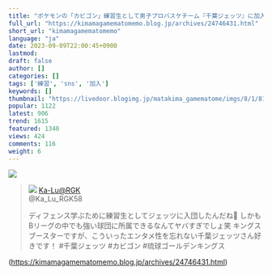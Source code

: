 ```yaml
---
title: "ポケモンの「カビゴン」練習生として男子プロバスケチーム『千葉ジェッツ』に加入！練習参加や選手らとSNSなどの撮影も : まったりきままにゲームまとめも"
full_url: "https://kimamagamematomemo.blog.jp/archives/24746431.html"
short_url: "kimamagamematomemo"
language: "ja"
date: 2023-09-09T22:00:45+0900
lastmod: 
draft: false
author: []
categories: []
tags: ['練習', 'sns', '加入']
keywords: []
thumbnail: "https://livedoor.blogimg.jp/matakima_gamematome/imgs/8/1/818eb57f-s.jpg"
popular: 1122
latest: 906
trend: 1615
featured: 1340
views: 424
comments: 116
weight: 6
---
```


![](https://livedoor.blogimg.jp/matakima_gamematome/imgs/8/1/818eb57f-s.jpg)

<blockquote id='twibodyM4hyP4Xzea'> <p> <img src='https://livedoor.blogimg.jp/matakima_gamematome/imgs/0/a/0aa8bcc0.jpg'> <a target='_blank' href='https://twitter.com/Ka_Lu_RGK58/status/1700363335072645616'>Ka-Lu@RGK </a><br> @Ka_Lu_RGK58 </p> <p id='twitextM4hyP4Xzea'> ディフェンス学ぶために練習生としてジェッツに入団したんだね🤣 しかもBリーグの中でも強い球団に所属できるなんてヤバすぎでしょ笑 キングスブースターですが、こういったエンタメ性を忘れない千葉ジェッツさん好きです！ #千葉ジェッツ #カビゴン #琉球ゴールデンキングス </p> <p> <a target='_blank' href='https://twitter.com/Ka_Lu_RGK58/status/1700363335072645616'></a> </p> </blockquote> 

(https://kimamagamematomemo.blog.jp/archives/24746431.html)
